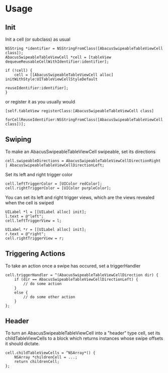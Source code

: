 # Usage

## Init

Init a cell (or subclass) as usual
```
NSString *identifier = NSStringFromClass([AbacusSwipeableTableViewCell class]);
AbacusSwipeableTableViewCell *cell = [tableView dequeueReusableCellWithIdentifier:identifier];

if (!cell) {
    cell = [[AbacusSwipeableTableViewCell alloc] initWithStyle:UITableViewCellStyleDefault
                                               reuseIdentifier:identifier];
}
```

or register it as you usually would
```
[self.tableView registerClass:[AbacusSwipeableTableViewCell class]
       forCellReuseIdentifier:NSStringFromClass([AbacusSwipeableTableViewCell class])];
```

## Swiping

To make an AbacusSwipeableTableViewCell swipeable, set its directions
```
cell.swipeableDirections = AbacusSwipeableTableViewCellDirectionRight | AbacusSwipeableTableViewCellDirectionLeft;
```

Set its left and right trigger color
```
cell.leftTriggerColor = [UIColor redColor];
cell.rightTriggerColor = [UIColor purpleColor];
```

You can set its left and right trigger views, which are the views revealed when the cell is swiped
```
UILabel *l = [[UILabel alloc] init];
l.text = @"left";
cell.leftTriggerView = l;

UILabel *r = [[UILabel alloc] init];
r.text = @"right";
cell.rightTriggerView = r;
```

## Triggering Actions

To take an action once a swipe has occured, set a triggerHandler
```
cell.triggerHandler = ^(AbacusSwipeableTableViewCellDirection dir) {
    if (dir == AbacusSwipeableTableViewCellDirectionLeft) {
        // do some action
    }
    else {
        // do some other action
    }
};
```

## Header

To turn an AbacusSwipeableTableViewCell into a "header" type cell, set its childTableViewCells to a block which returns instances whose swipe offsets it should dictate.

```
cell.childTableViewCells = ^NSArray*() {
    NSArray *childrenCell = ...;
    return childrenCell;
};
```


